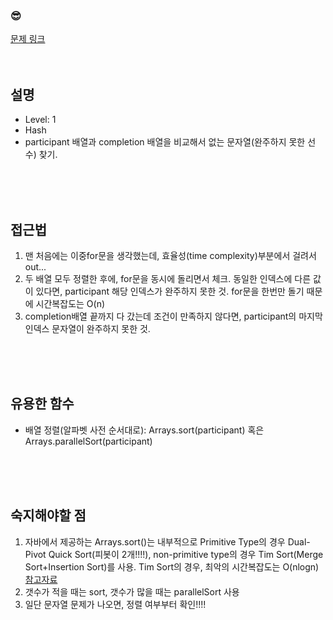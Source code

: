 

### &#128526;
[문제 링크](https://programmers.co.kr/learn/courses/30/lessons/42576)
<br>
<br>
<br>

## 설명
* Level: 1
* Hash
* participant 배열과 completion 배열을 비교해서 없는 문자열(완주하지 못한 선수) 찾기.


<br>
<br>
<br>

## 접근법
1) 맨 처음에는 이중for문을 생각했는데, 효율성(time complexity)부분에서 걸려서 out...
2) 두 배열 모두 정렬한 후에, for문을 동시에 돌리면서 체크. 동일한 인덱스에 다른 값이 있다면, participant 해당 인덱스가 완주하지 못한 것. for문을 한번만 돌기 때문에 시간복잡도는 O(n)
3) completion배열 끝까지 다 갔는데 조건이 만족하지 않다면, participant의 마지막 인덱스 문자열이 완주하지 못한 것.

<br>
<br>
<br>

## 유용한 함수
* 배열 정렬(알파벳 사전 순서대로): Arrays.sort(participant) 혹은 Arrays.parallelSort(participant)

<br>
<br>
<br>

## 숙지해야할 점
1) 자바에서 제공하는 Arrays.sort()는 내부적으로 Primitive Type의 경우 Dual-Pivot Quick Sort(피봇이 2개!!!!), non-primitive type의 경우 Tim Sort(Merge Sort+Insertion Sort)를 사용. Tim Sort의 경우, 최악의 시간복잡도는 O(nlogn)
[참고자료](https://defacto-standard.tistory.com/38)
2) 갯수가 적을 때는 sort, 갯수가 많을 때는 parallelSort 사용
3) 일단 문자열 문제가 나오면, 정렬 여부부터 확인!!!!

<br>
<br>
<br>
